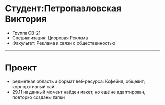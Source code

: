 # Студент:Петропавловская Виктория
- Группа СВ-21
- Специализация: Цифровая Реклама
- Факультет: Реклама и связи с общественностью
---
# Проект
- редметная область и формат веб-ресурса: Кофейня, общепит; корпоративный сайт.
- 29.11 на данный момент найден макет, но ещё не адаптирован, повторно созданы папки